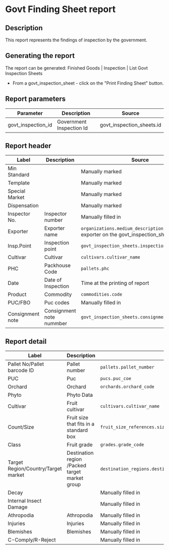 # Govt Finding Sheet report

## Description
This report represents the findings of inspection by the government.

## Generating the report
The report can be generated:
Finished Goods | Inspection | List Govt Inspection Sheets
* From a govt_inspection_sheet  - click on the "Print Finding Sheet" button.


## Report parameters
| Parameter | Description | Source |
| ----- | ----------- | ------ |
| govt_inspection_id |Government Inspection Id  |govt_inspection_sheets.id  |
## Report header
| Label | Description | Source |
| ----- | ----------- | ------ |
|  Min Standard  | |Manually marked  |
|  Template  | |Manually marked  |
|  Special Market  | | Manually marked |
|  Dispensation  | |Manually marked  |
|  Inspector No.  |Inspector number |Manually filled in  |
|  Exporter  |Exporter name  | `organizations.medium_description` of the exporter on the govt_inspection_sheet |
| Insp.Point  |Inspection point | `govt_inspection_sheets.inspection_point ` |
|  Cultivar  |Cultivar |`cultivars.cultivar_name`  |
|  PHC  |Packhouse Code | `pallets.phc` |
|  Date  |Date of Inspection | Time at the printing of report |
|  Product  |Commodity | `commodities.code` |
|  PUC/FBO  |Puc codes |Manually filled in|
|  Consignment note  |Consignment note nummber |`govt_inspection_sheets.consignment_note_number`  |
## Report detail
| Label | Description | Source |
| ----- | ----------- | ------ |
|  Pallet No/Pallet barcode ID  |Pallet number | `pallets.pallet_number` |
|  PUC  |Puc  |`pucs.puc_coe`  |
|  Orchard  |Orchard  |`orchards.orchard_code`  |
|  Phyto  |Phyto Data  |  |
|  Cultivar  |Fruit cultivar  |`cultivars.cultivar_name`  |
|  Count/Size  |Fruit size that fits in a standard box |`fruit_size_references.size_reference`  |
|  Class  |Fruit grade  |`grades.grade_code`  |
|  Target Region/Country/Target market  |Destination region /Packed target market group |`destination_regions.destination_region_name`/`target_market_groups.target_market_group_name` |
|  Decay  | | Manually filled in |
|  Internal Insect Damage  | | Manually filled in|
|  Athropodia  | Athropodia| Manually filled in |
|  Injuries  |Injuries | Manually filled in |
|  Blemishes  |Blemishes |Manually filled in|
|  C-Comply/R-Reject  | | Manually filled in |


